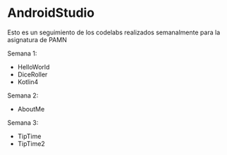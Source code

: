 # AndroidStudio
Esto es un seguimiento de los codelabs realizados semanalmente para la asignatura de PAMN

Semana 1:
  - HelloWorld
  - DiceRoller
  - Kotlin4
  
  
Semana 2:
  - AboutMe
  
  
Semana 3:
  - TipTime
  - TipTime2
